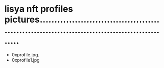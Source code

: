 # lisya nft profiles pictures...................................................................................................
- 0xprofile.jpg.
- 0xprofile1.jpg
